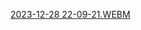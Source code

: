 [2023-12-28 22-09-21.WEBM](https://github.com/Zakari-Anas/Consul_microservices/assets/111804421/84170994-75bf-4621-827e-f0c8aa9b8271)
